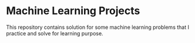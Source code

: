 # Machine Learning Projects
This repository contains solution for some machine learning problems that I practice and solve for learning purpose.
